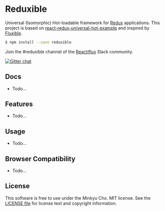 # Reduxible

Universal (Isomorphic) Hot-loadable framework for [Redux](http://rackt.github.io/redux) applications.
This project is based on [react-redux-universal-hot-example](https://github.com/erikras/react-redux-universal-hot-example) and inspired by [Fluxible](https://github.com/yahoo/fluxible).

```bash
$ npm install --save reduxible
```

Join the #reduxible channel of the [Reactiflux](http://reactiflux.com) Slack community.

[![Gitter chat](https://badges.gitter.im/gitterHQ/gitter.png)](https://gitter.im/Pitzcarraldo/reduxible)

## Docs

  * Todo...

## Features

  * Todo...

## Usage

  * Todo...

## Browser Compatibility

  * Todo...

## License

This software is free to use under the Minkyu Cho. MIT license.
See the [LICENSE file][] for license text and copyright information.

[Promise]: https://developer.mozilla.org/en-US/docs/Web/JavaScript/Reference/Global_Objects/Promise
[objectAssign]: https://developer.mozilla.org/en-US/docs/Web/JavaScript/Reference/Global_Objects/Object/assign
[babel]: https://babeljs.io/
[LICENSE file]: https://github.com/Pitzcarraldo/reduxible/blob/master/LICENSE
